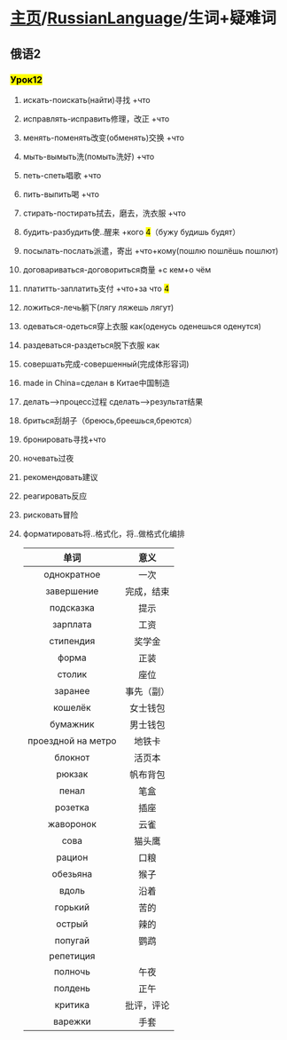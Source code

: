 # [主页](../README.md)/[RussianLanguage](./readme.md)/生词+疑难词
## 俄语2
### <mark>Урок12</mark>
1. искать-поискать(найти)寻找 +что
2. исправлять-исправить修理，改正 +что
3. менять-поменять改变(обменять)交换 +что
4. мыть-вымыть洗(помыть洗好) +что
5. петь-спеть唱歌 +что
6. пить-выпить喝 +что
7. стирать-постирать拭去，磨去，洗衣服 +что
8. будить-разбудить使..醒来 +кого <mark>4</mark>（бужу будишь будят）
9. посылать-послать派遣，寄出 +что+кому(пошлю пошлёшь пошлют)
10. договариваться-договориться商量 +с кем+о чём
11. платитть-заплатить支付 +что+за что <mark>4</mark>
12. ложиться-лечь躺下(лягу ляжешь лягут)
13. одеваться-одеться穿上衣服 как(оденусь оденешься оденутся)
14. раздеваться-раздеться脱下衣服 как
15. совершать完成-совершенный(完成体形容词)
16. made in China=сделан в Китае中国制造
17. делать-->процесс过程
    сделать-->результат结果
18. бриться刮胡子（бреюсь,бреешься,бреются）   
19. бронировать寻找+что
20. ночевать过夜
21. рекомендовать建议
22. реагировать反应
23. рисковать冒险
24. форматировать将..格式化，将..做格式化编排 

    |单词|意义|
    |:----:|:----:|
    |однократное|一次|
    |завершение|完成，结束|
    |подсказка|提示|
    |зарплата|工资|
    |стипендия|奖学金|
    |форма|正装|
    |столик|座位|
    |заранее|事先（副）|
    |кошелёк|女士钱包|
    |бумажник|男士钱包|
    |проездной на метро|地铁卡|
    |блокнот|活页本|
    |рюкзак|帆布背包|
    |пенал|笔盒|
    |розетка|插座|
    |жаворонок|云雀|
    |сова|猫头鹰|
    |рацион|口粮|
    |обезьяна|猴子|
    |вдоль|沿着|
    |горький|苦的|
    |острый|辣的|
    |попугай|鹦鹉|
    |репетиция||
    |полночь|午夜|
    |полдень|正午|
    |критика|批评，评论|
    |варежки|手套|

  
















